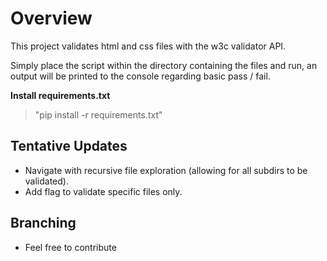# Overview
This project validates html and css files with the w3c validator API.

Simply place the script within the directory containing the files and run, an output will be printed to the console regarding basic pass / fail.

**Install requirements.txt**
> "pip install -r requirements.txt"

## Tentative Updates
- Navigate with recursive file exploration (allowing for all subdirs to be validated).
- Add flag to validate specific files only.

## Branching
- Feel free to contribute
